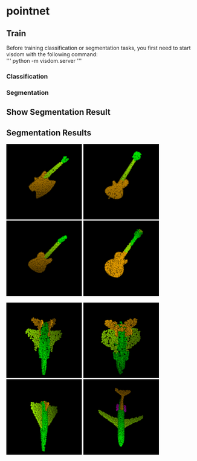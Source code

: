 # pointnet
## Train  
Before training classification or segmentation tasks, you first need to start visdom with the following command:  
'''
python -m visdom.server
'''
### Classification  
### Segmentation  
## Show Segmentation Result  
## Segmentation Results  
<p float="left">
  <img src="test_seg_imgs/guitar1.png" width="200" height="200"/>
  <img src="test_seg_imgs/guitar2.png" width="200" height="200"/>
  <img src="test_seg_imgs/guitar3.png" width="200" height="200"/>
  <img src="test_seg_imgs/guitar4.png" width="200" height="200"/>
</p>
<p float="left">
  <img src="test_seg_imgs/airplane1.png" width="200" height="200"/>
  <img src="test_seg_imgs/airplane2.png" width="200" height="200"/>
  <img src="test_seg_imgs/airplane3.png" width="200" height="200"/>
  <img src="test_seg_imgs/airplane4.png" width="200" height="200"/>
</p>

